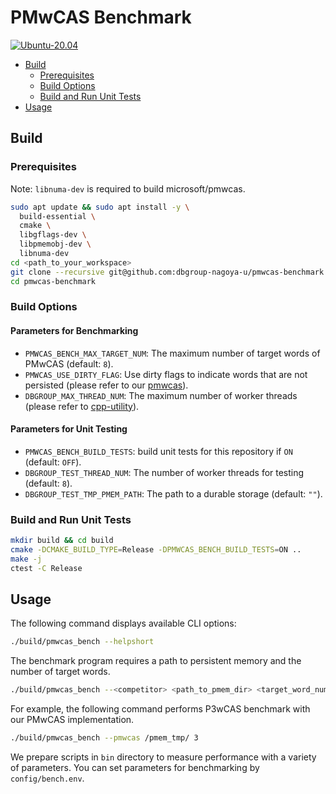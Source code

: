 # PMwCAS Benchmark

[![Ubuntu-20.04](https://github.com/dbgroup-nagoya-u/pmwcas-benchmark/actions/workflows/unit_tests.yaml/badge.svg?branch=main)](https://github.com/dbgroup-nagoya-u/pmwcas-benchmark/actions/workflows/unit_tests.yaml)

- [Build](#build)
    - [Prerequisites](#prerequisites)
    - [Build Options](#build-options)
    - [Build and Run Unit Tests](#build-and-run-unit-tests)
- [Usage](#usage)

## Build

### Prerequisites

Note: `libnuma-dev` is required to build microsoft/pmwcas.

```bash
sudo apt update && sudo apt install -y \
  build-essential \
  cmake \
  libgflags-dev \
  libpmemobj-dev \
  libnuma-dev
cd <path_to_your_workspace>
git clone --recursive git@github.com:dbgroup-nagoya-u/pmwcas-benchmark.git
cd pmwcas-benchmark
```

### Build Options

#### Parameters for Benchmarking

- `PMWCAS_BENCH_MAX_TARGET_NUM`: The maximum number of target words of PMwCAS (default: `8`).
- `PMWCAS_USE_DIRTY_FLAG`: Use dirty flags to indicate words that are not persisted (please refer to our [pmwcas](https://github.com/dbgroup-nagoya-u/pmwcas)).
- `DBGROUP_MAX_THREAD_NUM`: The maximum number of worker threads (please refer to [cpp-utility](https://github.com/dbgroup-nagoya-u/cpp-utility)).

#### Parameters for Unit Testing

- `PMWCAS_BENCH_BUILD_TESTS`: build unit tests for this repository if `ON` (default: `OFF`).
- `DBGROUP_TEST_THREAD_NUM`: The number of worker threads for testing (default: `8`).
- `DBGROUP_TEST_TMP_PMEM_PATH`: The path to a durable storage (default: `""`).

### Build and Run Unit Tests

```bash
mkdir build && cd build
cmake -DCMAKE_BUILD_TYPE=Release -DPMWCAS_BENCH_BUILD_TESTS=ON ..
make -j
ctest -C Release
```

## Usage

The following command displays available CLI options:

```bash
./build/pmwcas_bench --helpshort
```

The benchmark program requires a path to persistent memory and the number of target words.

```bash
./build/pmwcas_bench --<competitor> <path_to_pmem_dir> <target_word_num>
```

For example, the following command performs P3wCAS benchmark with our PMwCAS implementation.

```bash
./build/pmwcas_bench --pmwcas /pmem_tmp/ 3
```

We prepare scripts in `bin` directory to measure performance with a variety of parameters. You can set parameters for benchmarking by `config/bench.env`.
